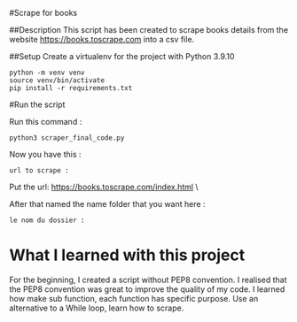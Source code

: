 #Scrape for books

##Description
This script has been created to scrape books details from the website https://books.toscrape.com into a csv file.

##Setup
Create a virtualenv for the project with Python 3.9.10
```
python -m venv venv
source venv/bin/activate
pip install -r requirements.txt
```
#Run the script

Run this command :
```
python3 scraper_final_code.py
```
Now you have this :
```
url to scrape :
```
Put the url: https://books.toscrape.com/index.html \

After that named the name folder that you want here :
```
le nom du dossier :
```
# What I learned with this project
For the beginning,  I created a script without PEP8 convention.
I realised that the PEP8 convention was great to improve the quality of my code.
I learned how make sub function, each function has specific purpose.
Use an alternative to a  While loop, learn how to scrape.
